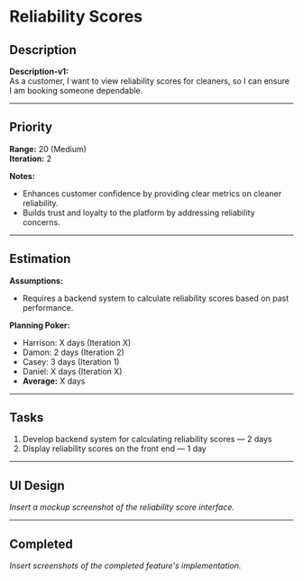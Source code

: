 # Reliability Scores

## Description
**Description-v1:**  
As a customer, I want to view reliability scores for cleaners, so I can ensure I am booking someone dependable.

---

## Priority
**Range:** 20 (Medium)  
**Iteration:** 2  

**Notes:**  
- Enhances customer confidence by providing clear metrics on cleaner reliability.  
- Builds trust and loyalty to the platform by addressing reliability concerns.

---

## Estimation
**Assumptions:**  
- Requires a backend system to calculate reliability scores based on past performance.  

**Planning Poker:**  
- Harrison: X days (Iteration X)  
- Damon: 2 days (Iteration 2)  
- Casey: 3 days (Iteration 1)  
- Daniel: X days (Iteration X)  
- **Average:** X days  

---

## Tasks
1. Develop backend system for calculating reliability scores — 2 days  
2. Display reliability scores on the front end — 1 day  

---

## UI Design
*Insert a mockup screenshot of the reliability score interface.*

---

## Completed
*Insert screenshots of the completed feature's implementation.*
